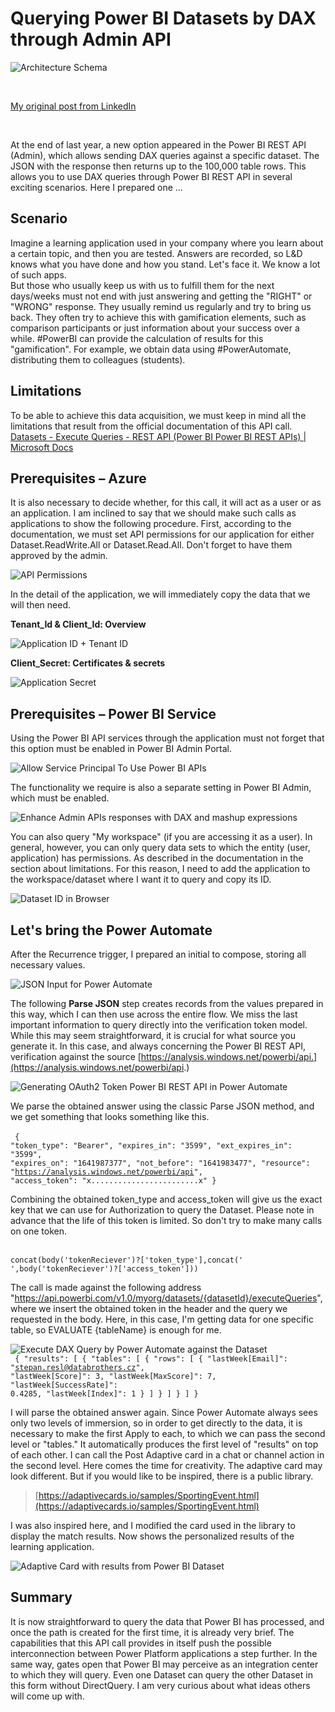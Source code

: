 # Querying Power BI Datasets by DAX through Admin API

![Architecture Schema](https://media-exp1.licdn.com/dms/image/C5612AQGBPfa1DBZcSw/article-cover_image-shrink_720_1280/0/1642327777393?e=1658361600&v=beta&t=-udcin7FDYD9ApLe3kVGP3BfC5oqCVEdPw06M-EGe1I)

</br>

[My original post from LinkedIn](https://www.linkedin.com/pulse/querying-power-bi-datasets-dax-through-admin-api-%C5%A1t%C4%9Bp%C3%A1n-re%C5%A1l/)

</br>

At the end of last year, a new option appeared in the Power BI REST API (Admin), which allows sending DAX queries against a specific dataset. The JSON with the response then returns up to the 100,000 table rows. This allows you to use DAX queries through Power BI REST API in several exciting scenarios. Here I prepared one ... 

## Scenario
Imagine a learning application used in your company where you learn about a certain topic, and then you are tested. Answers are recorded, so L&D knows what you have done and how you stand. Let's face it. We know a lot of such apps. 
</br> 
But those who usually keep us with us to fulfill them for the next days/weeks must not end with just answering and getting the "RIGHT" or "WRONG" response. They usually remind us regularly and try to bring us back. They often try to achieve this with gamification elements, such as comparison participants or just information about your success over a while. #PowerBI can provide the calculation of results for this "gamification". For example, we obtain data using #PowerAutomate, distributing them to colleagues (students). 

## Limitations
To be able to achieve this data acquisition, we must keep in mind all the limitations that result from the official documentation of this API call.
[Datasets - Execute Queries - REST API (Power BI Power BI REST APIs) | Microsoft Docs](https://docs.microsoft.com/en-us/rest/api/power-bi/datasets/execute-queries)

## Prerequisites – Azure
It is also necessary to decide whether, for this call, it will act as a user or as an application. I am inclined to say that we should make such calls as applications to show the following procedure. First, according to the documentation, we must set API permissions for our application for either Dataset.ReadWrite.All or Dataset.Read.All. Don't forget to have them approved by the admin.

![API Permissions](https://media-exp1.licdn.com/dms/image/C5612AQHkBFf7EFiCBA/article-inline_image-shrink_1500_2232/0/1642325318554?e=1658361600&v=beta&t=Y-L4K4whLUkcIFOfKr4msl9-jGeLz2l1W0ARsA8BmLU)

In the detail of the application, we will immediately copy the data that we will then need. 

**Tenant_Id & Client_Id: Overview**

![Application ID + Tenant ID](https://media-exp1.licdn.com/dms/image/C5612AQFbXDZckQtK1A/article-inline_image-shrink_1500_2232/0/1642329809676?e=1658361600&v=beta&t=SM9MWQ_W_KxcDnVD5XyGnRSIo6QYu4TkPFtXa9ATrCo)

**Client_Secret: Certificates & secrets**

![Application Secret](https://media-exp1.licdn.com/dms/image/C5612AQE6EO6k6lxVlw/article-inline_image-shrink_1500_2232/0/1642329774540?e=1658361600&v=beta&t=NRJkp3Aw6EKSuSxzEtBEt-JY_4LwinE3va-R2s5h5Mc)

## Prerequisites – Power BI Service

Using the Power BI API services through the application must not forget that this option must be enabled in Power BI Admin Portal. 

![Allow Service Principal To Use Power BI APIs](https://media-exp1.licdn.com/dms/image/C5612AQHj8Y00IiCGBw/article-inline_image-shrink_1500_2232/0/1642325470854?e=1658361600&v=beta&t=dfJYmrZt0Ag8i5UmsFJmatlTxC0ZogfQzHxudRU0WPs)

The functionality we require is also a separate setting in Power BI Admin, which must be enabled.

![Enhance Admin APIs responses with DAX and mashup expressions](https://media-exp1.licdn.com/dms/image/C5612AQGFRZt74oV-8g/article-inline_image-shrink_1500_2232/0/1642325495053?e=1658361600&v=beta&t=uLY5hoiSQ0DfWi4J9q6zmb-a4xDb1DBbVt0KfAZqDHY)

You can also query "My workspace" (if you are accessing it as a user). In general, however, you can only query data sets to which the entity (user, application) has permissions. As described in the documentation in the section about limitations. For this reason, I need to add the application to the workspace/dataset where I want it to query and copy its ID.

![Dataset ID in Browser](https://media-exp1.licdn.com/dms/image/C5612AQHVezCv9d__2A/article-inline_image-shrink_1500_2232/0/1642325602827?e=1658361600&v=beta&t=oQwCjojJBHt0DX6-R6442u7c8tDkcFYuvzAlnMBAwiE)

## Let's bring the Power Automate

After the Recurrence trigger, I prepared an initial to compose, storing all necessary values.

![JSON Input for Power Automate](https://media-exp1.licdn.com/dms/image/C5612AQF6oGOcMpsRtQ/article-inline_image-shrink_1500_2232/0/1642325618186?e=1658361600&v=beta&t=wa3uw83JqKWbRg1Sqgp36nRZ4BBRibWPwuT_eNLmpDg)

The following **Parse JSON** step creates records from the values prepared in this way, which I can then use across the entire flow.
We miss the last important information to query directly into the verification token model. While this may seem straightforward, it is crucial for what source you generate it. In this case, and always concerning the Power BI REST API, verification against the source [https://analysis.windows.net/powerbi/api.](https://analysis.windows.net/powerbi/api.)

![Generating OAuth2 Token Power BI REST API in Power Automate](https://media-exp1.licdn.com/dms/image/C5612AQFzUjQZp66HXA/article-inline_image-shrink_1500_2232/0/1642325787750?e=1658361600&v=beta&t=3UjCHFHHP3au_XNykEz5wUjt6d1-oTRzbVEbIzfd_6A)

We parse the obtained answer using the classic Parse JSON method, and we get something that looks something like this.
</br> </br>
<code>
{
  "token_type": "Bearer",
  "expires_in": "3599",
  "ext_expires_in": "3599",
  "expires_on": "1641987377",
  "not_before": "1641983477",
  "resource": "https://analysis.windows.net/powerbi/api",
  "access_token": "x........................x"
}
</code>
</br>

Combining the obtained token_type and access_token will give us the exact key that we can use for Authorization to query the Dataset. Please note in advance that the life of this token is limited. So don't try to make many calls on one token.

</br>
<code>concat(body('tokenReciever')?['token_type'],concat(' ',body('tokenReciever')?['access_token']))</code>
</br>

The call is made against the following address "https://api.powerbi.com/v1.0/myorg/datasets/{datasetId}/executeQueries", where we insert the obtained token in the header and the query we requested in the body. Here, in this case, I'm getting data for one specific table, so EVALUATE {tableName} is enough for me.

![Execute DAX Query by Power Automate against the Dataset](https://media-exp1.licdn.com/dms/image/C5612AQG4j08oxzLNBw/article-inline_image-shrink_1500_2232/0/1642325964730?e=1658361600&v=beta&t=tQZ44UoooRTRcPJFwJ_9WAMhEMLfYQ3GkPRUkMuvNnE)
</br>
<code>
{
  "results": [
    {
      "tables": [
        {
          "rows": [
            {
              "lastWeek[Email]": "stepan.resl@databrothers.cz",
              "lastWeek[Score]": 3,
              "lastWeek[MaxScore]": 7,
              "lastWeek[SuccessRate]": 0.4285,
              "lastWeek[Index]": 1
            }
          ]
        }
      ]
    }
  ]
}
</code>
</br>

I will parse the obtained answer again. Since Power Automate always sees only two levels of immersion, so in order to get directly to the data, it is necessary to make the first Apply to each, to which we can pass the second level or "tables." It automatically produces the first level of "results" on top of each other. I can call the Post Adaptive card in a chat or channel action in the second level. Here comes the time for creativity. The adaptive card may look different. But if you would like to be inspired, there is a public library.

> [https://adaptivecards.io/samples/SportingEvent.html](https://adaptivecards.io/samples/SportingEvent.html)

I was also inspired here, and I modified the card used in the library to display the match results. Now shows the personalized results of the learning application.

![Adaptive Card with results from Power BI Dataset](https://media-exp1.licdn.com/dms/image/C5612AQHdb1Sv2xocng/article-inline_image-shrink_1500_2232/0/1642326406522?e=1658361600&v=beta&t=fKSgMdbL-ncqlYs0QZA2GBVAN31PG_zTEJtYZC_YXaY)

## Summary 
It is now straightforward to query the data that Power BI has processed, and once the path is created for the first time, it is already very brief. The capabilities that this API call provides in itself push the possible interconnection between Power Platform applications a step further. In the same way, gates open that Power BI may perceive as an integration center to which they will query. Even one Dataset can query the other Dataset in this form without DirectQuery. I am very curious about what ideas others will come up with.
